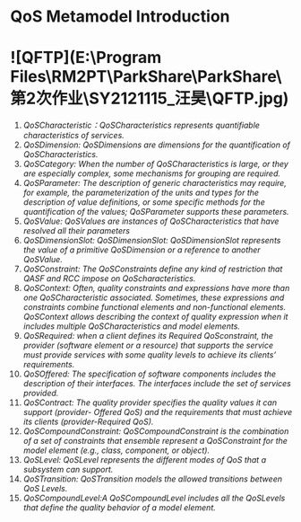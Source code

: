 # **QoS Metamodel Introduction**

# ![QFTP](E:\Program Files\RM2PT\ParkShare\ParkShare\第2次作业\SY2121115_汪昊\QFTP.jpg)

1. *QoSCharacteristic：QoSCharacteristics represents quantifiable characteristics of services.* 
2. *QoSDimension: QoSDimensions are dimensions for the quantification of QoSCharacteristics.* 
3. *QoSCategory: When the number of QoSCharacteristics is large, or they are especially complex, some mechanisms for grouping are required.* 
4. *QoSParameter: The description of generic characteristics may require, for example, the parameterization of the units and types for the description of value definitions, or some specific methods for the quantification of the values; QoSParameter supports these parameters.*
5. *QoSValue: QoSValues are instances of QoSCharacteristics that have resolved all their parameters* 
6. *QoSDimensionSlot: QoSDimensionSlot: QoSDimensionSlot represents the value of a primitive QoSDimension or a reference to another QoSValue.* 
7. *QoSConstraint: The QoSConstraints define any kind of restriction that QASF and RCC impose on QoScharacteristics.*
8. *QoSContext: Often, quality constraints and expressions have more than one QoSCharacteristic associated. Sometimes, these expressions and constraints combine functional elements and non-functional elements. QoSContext allows describing the context of quality expression when it includes multiple QoSCharacteristics and model elements.* 
9. *QoSRequired: when a client defines its Required QoSconstraint, the provider (software element or a resource) that supports the service must provide services with some quality levels to achieve its clients’ requirements.* 
10. *QoSOffered: The specification of software components includes the description of their interfaces. The interfaces include the set of services provided.* 
11. *QoSContract: The quality provider specifies the quality values it can support (provider- Offered QoS) and the requirements that must achieve its clients (provider-Required QoS).* 
12. *QoSCompoundConstraint: QoSCompoundConstraint is the combination of a set of constraints that ensemble represent a QoSConstraint for the model element (e.g., class, component, or object).*
13. *QoSLevel: QoSLevel represents the different modes of QoS that a subsystem can support.* 
14. *QoSTransition: QoSTransition models the allowed transitions between QoS Levels.* 
15. *QoSCompoundLevel:A QoSCompoundLevel includes all the QoSLevels that define the quality behavior of a model element.* 







